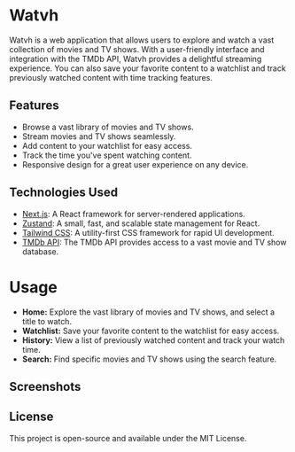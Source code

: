 # Watvh

Watvh is a web application that allows users to explore and watch a vast collection of movies and TV shows. With a user-friendly interface and integration with the TMDb API, Watvh provides a delightful streaming experience. You can also save your favorite content to a watchlist and track previously watched content with time tracking features.

## Features

- Browse a vast library of movies and TV shows.
- Stream movies and TV shows seamlessly.
- Add content to your watchlist for easy access.
- Track the time you've spent watching content.
- Responsive design for a great user experience on any device.

## Technologies Used

- [Next.js](https://nextjs.org/): A React framework for server-rendered applications.
- [Zustand](https://github.com/pmndrs/zustand): A small, fast, and scalable state management for React.
- [Tailwind CSS](https://tailwindcss.com/): A utility-first CSS framework for rapid UI development.
- [TMDb API](https://www.themoviedb.org/documentation/api): The TMDb API provides access to a vast movie and TV show database.

# Usage

- **Home:** Explore the vast library of movies and TV shows, and select a title to watch.
- **Watchlist:** Save your favorite content to the watchlist for easy access.
- **History:** View a list of previously watched content and track your watch time.
- **Search:** Find specific movies and TV shows using the search feature.

## Screenshots

## License

This project is open-source and available under the MIT License.

